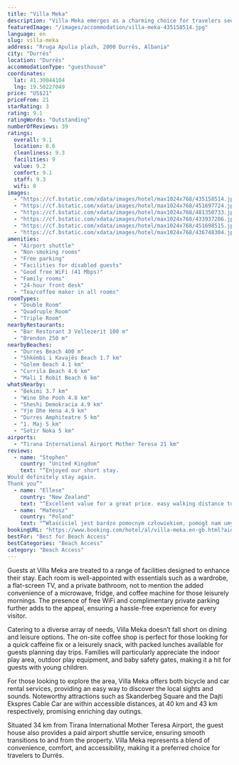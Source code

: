 ```yaml
---
title: "Villa Meka"
description: "Villa Meka emerges as a charming choice for travelers seeking a serene getaway in Durrës, positioned conveniently close to the pristine Durres Beach and a mere 2."
featuredImage: "/images/accommodation/villa-meka-435158514.jpg"
language: en
slug: villa-meka
address: "Rruga Apulia plazh, 2000 Durrës, Albania"
city: "Durrës"
location: "Durrës"
accommodationType: "guesthouse"
coordinates:
  lat: 41.30044104
  lng: 19.50227049
price: "US$21"
priceFrom: 21
starRating: 3
rating: 9.1
ratingWords: "Outstanding"
numberOfReviews: 39
ratings:
  overall: 9.1
  location: 8.6
  cleanliness: 9.3
  facilities: 9
  value: 9.2
  comfort: 9.1
  staff: 9.3
  wifi: 0
images:
  - "https://cf.bstatic.com/xdata/images/hotel/max1024x768/435158514.jpg?k=673fa07af55d262cf8eed06619f826affe68e4d6124bfe6b81f54618ba9af409&o=&hp=1"
  - "https://cf.bstatic.com/xdata/images/hotel/max1024x768/451697724.jpg?k=ed0f58ec72276ae09ea8a1d8a0945cb8128296bed4a17c0356059c7c3d759a89&o=&hp=1"
  - "https://cf.bstatic.com/xdata/images/hotel/max1024x768/481350733.jpg?k=1656be0d233e234bf2a65c4e03f52561a9f0384ebda0864931ce1c18003d2ed8&o=&hp=1"
  - "https://cf.bstatic.com/xdata/images/hotel/max1024x768/433937286.jpg?k=3cf8f6b62158d063a85d0f765fd4c3dc3577b6146e85a1a15165f67876f4065c&o=&hp=1"
  - "https://cf.bstatic.com/xdata/images/hotel/max1024x768/451698515.jpg?k=fc5317f0f341d54695ba112535e5267a6bd0f0f050e9f1b2bf6e598c1a3c1ce7&o=&hp=1"
  - "https://cf.bstatic.com/xdata/images/hotel/max1024x768/436748304.jpg?k=e012c93f30bdb25f95b3de22472a74ef271b8cb111fba9fa59120fe7e7f58410&o=&hp=1"
amenities:
  - "Airport shuttle"
  - "Non-smoking rooms"
  - "Free parking"
  - "Facilities for disabled guests"
  - "Good free WiFi (41 Mbps)"
  - "Family rooms"
  - "24-hour front desk"
  - "Tea/coffee maker in all rooms"
roomTypes:
  - "Double Room"
  - "Quadruple Room"
  - "Triple Room"
nearbyRestaurants:
  - "Bar Restorant 3 Vellezerit 100 m"
  - "Brendon 250 m"
nearbyBeaches:
  - "Durres Beach 400 m"
  - "Shkëmbi i Kavajës Beach 1.7 km"
  - "Golem Beach 4.1 km"
  - "Currila Beach 4.6 km"
  - "Mali I Robit Beach 6 km"
whatsNearby:
  - "Bekimi 3.7 km"
  - "Wine Dhe Pooh 4.8 km"
  - "Sheshi Demokracia 4.9 km"
  - "Yje Dhe Hena 4.9 km"
  - "Durres Amphiteatre 5 km"
  - "1. Maj 5 km"
  - "Sotir Noka 5 km"
airports:
  - "Tirana International Airport Mother Teresa 21 km"
reviews:
  - name: "Stephen"
    country: "United Kingdom"
    text: "“Enjoyed our short stay.
Would definitely stay again.
Thank you”"
  - name: "Ellese"
    country: "New Zealand"
    text: "“Excellent value for a great price. easy walking distance to the beach, restaurants and cafes. room was super clean. we didn’t use the kitchen but it looked well equipped”"
  - name: "Mateusz"
    country: "Poland"
    text: "“Właściciel jest bardzo pomocnym człowiekiem, pomógł nam umyć auto przed jego zdaniem do wypożyczalni. Zamówił nam również obiad w pobliskiej restauracji ( dania nie było w ofercie lokalu), a on porozmawiał i danie przygotowano specjalnie dla nas.”"
bookingURL: "https://www.booking.com/hotel/al/villa-meka.en-gb.html?aid=8035640"
bestFor: "Best for Beach Access"
bestCategories: "Beach Access"
category: "Beach Access"
---
```


Guests at Villa Meka are treated to a range of facilities designed to enhance their stay. Each room is well-appointed with essentials such as a wardrobe, a flat-screen TV, and a private bathroom, not to mention the added convenience of a microwave, fridge, and coffee machine for those leisurely mornings. The presence of free WiFi and complimentary private parking further adds to the appeal, ensuring a hassle-free experience for every visitor.

Catering to a diverse array of needs, Villa Meka doesn’t fall short on dining and leisure options. The on-site coffee shop is perfect for those looking for a quick caffeine fix or a leisurely snack, with packed lunches available for guests planning day trips. Families will particularly appreciate the indoor play area, outdoor play equipment, and baby safety gates, making it a hit for guests with young children.

For those looking to explore the area, Villa Meka offers both bicycle and car rental services, providing an easy way to discover the local sights and sounds. Noteworthy attractions such as Skanderbeg Square and the Dajti Ekspres Cable Car are within accessible distances, at 40 km and 43 km respectively, promising enriching day outings.

Situated 34 km from Tirana International Mother Teresa Airport, the guest house also provides a paid airport shuttle service, ensuring smooth transitions to and from the property. Villa Meka represents a blend of convenience, comfort, and accessibility, making it a preferred choice for travelers to Durrës.